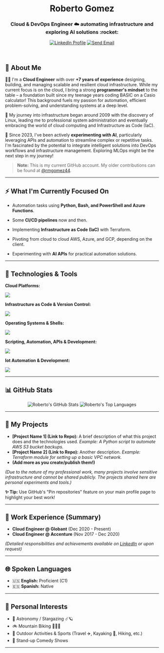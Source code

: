 <h1 align="center">Roberto Gomez</h1>
<h3 align="center">Cloud & DevOps Engineer ☁️ automating infrastructure and exploring AI solutions :rocket:</h3>

<p align="center">
  <a href="https://www.linkedin.com/in/robertomgomezr/" target="_blank" rel="noopener noreferrer"><img src="https://img.shields.io/badge/LinkedIn-0077B5?style=for-the-badge&logo=linkedin&logoColor=white" alt="LinkedIn Profile"/></a>
  <a href="mailto:robertomgomezr@gmail.com" target="_blank" rel="noopener noreferrer"><img src="https://img.shields.io/badge/Gmail-D14836?style=for-the-badge&logo=gmail&logoColor=white" alt="Send Email"/></a>
</p>

<br>

## 👋 About Me

👨‍💻 I'm a **Cloud Engineer** with over **+7 years of experience** designing, building, and managing scalable and resilient cloud infrastructure. While my current focus is on the cloud, I bring a strong **programmer's mindset** to the table – a foundation built since my teenage years coding BASIC on a Casio calculator! This background fuels my passion for automation, efficient problem-solving, and understanding systems at a deep level.

🐧 My journey into infrastructure began around 2009 with the discovery of Linux, leading me to professional system administration and eventually embracing the world of cloud computing and Infrastructure as Code (IaC).

🤖 Since 2023, I've been actively **experimenting with AI**, particularly leveraging APIs and automation to streamline complex or repetitive tasks. I'm fascinated by the potential to integrate intelligent solutions into DevOps workflows and infrastructure management. Exploring MLOps might be the next step in my journey!

> **Note:** This is my current GitHub account. My older contributions can be found at [@rmgomez44](https://github.com/rmgomez44).

---

## ⚡ What I'm Currently Focused On

*   Automation tasks using **Python, Bash, and PowerShell and Azure Functions**.
*   Some **CI/CD pipelines** now and then.
*   Implementing **Infrastructure as Code (IaC)** with Terraform.
*   Pivoting from cloud to cloud AWS, Azure, and GCP, depending on the client.

*   Experimenting with **AI APIs** for practical automation solutions.

---

## 🔧 Technologies & Tools

**Cloud Platforms:**
<p>
  <a href="https://skillicons.dev">
    <img src="https://skillicons.dev/icons?i=aws,azure,gcp&perline=12" />
  </a>
</p>

**Infrastructure as Code & Version Control:**
<p>
  <a href="https://skillicons.dev">
    <img src="https://skillicons.dev/icons?i=terraform,ansible,git,github&perline=12" />
  </a>
</p>

**Operating Systems & Shells:**
<p>
  <a href="https://skillicons.dev">
    <img src="https://skillicons.dev/icons?i=linux,ubuntu,debian,redhat,windows,bash,powershell&perline=12" />
  </a>
</p>

**Scripting, Automation, APIs & Development:**
<p>
  <a href="https://skillicons.dev">
    <img src="https://skillicons.dev/icons?i=python,bash,powershell,vim,postman,swagger,html,css,js,php,wordpress&perline=14" />
  </a>
</p>

**Iot Automation & Development:**
<p>
  <a href="https://skillicons.dev">
    <img src="https://skillicons.dev/icons?i=arduino,raspberrypi&perline=14" />
  </a>
</p>

<!-- Optional: Add other relevant sections like CI/CD, Containers, Monitoring if applicable -->
<!--
**CI/CD & Containers:**
<p>
  <a href="https://skillicons.dev">
    <img src="https://skillicons.dev/icons?i=jenkins,githubactions,docker,kubernetes&perline=12" />
  </a>
</p>
-->

---

## 📊 GitHub Stats

<p align="center">
  <img src="https://github-readme-stats.vercel.app/api?username=anothercloudguy&show_icons=true&theme=cobalt&hide_border=true&count_private=true" alt="Roberto's GitHub Stats" />
  <img src="https://github-readme-stats.vercel.app/api/top-langs/?username=anothercloudguy&layout=compact&theme=cobalt&hide_border=true&langs_count=8" alt="Roberto's Top Languages" />
</p>
<!-- NOTE: Replace 'Robertomgomezr' with your *exact* GitHub username if it's different -->
<!-- Common themes: dark, radical, merko, gruvbox, tokyonight, onedark, cobalt, synthwave, highcontrast -->

---

## 🚀 My Projects

*   **[Project Name 1] (Link to Repo):** A brief description of what this project does and the technologies used. *Example: A Python script to automate AWS S3 bucket backups.*
*   **[Project Name 2] (Link to Repo):** Another description. *Example: Terraform module for setting up a basic VPC network.*
*   **(Add more as you create/publish them!)**

*(Due to the nature of my professional work, many projects involve sensitive infrastructure and cannot be shared publicly. The projects shared here are personal experiments and tools.)*

**✨ Tip:** Use GitHub's "Pin repositories" feature on your main profile page to highlight your best work!

---

## 💼 Work Experience (Summary)

*   **Cloud Engineer @ Globant** (Dec 2020 - Present)
*   **Cloud Engineer @ Accenture** (Nov 2017 - Dec 2020)

*(Detailed responsibilities and achievements available on [LinkedIn](https://www.linkedin.com/in/robertomgomezr/) or upon request)*

---

## 🌐 Spoken Languages

*   :us: **English:** Proficient (C1)
*   :es: **Spanish:** Native

---

## 🎯 Personal Interests

*   :telescope: Astronomy / Stargazing ☄️🪐
*   :bike: Mountain Biking 🚵🏾‍♂️
*   🌳 Outdoor Activities & Sports (Travel ✈️, Kayaking 🚣, Hiking, etc.)
*   🎤 Stand-up Comedy Shows

---